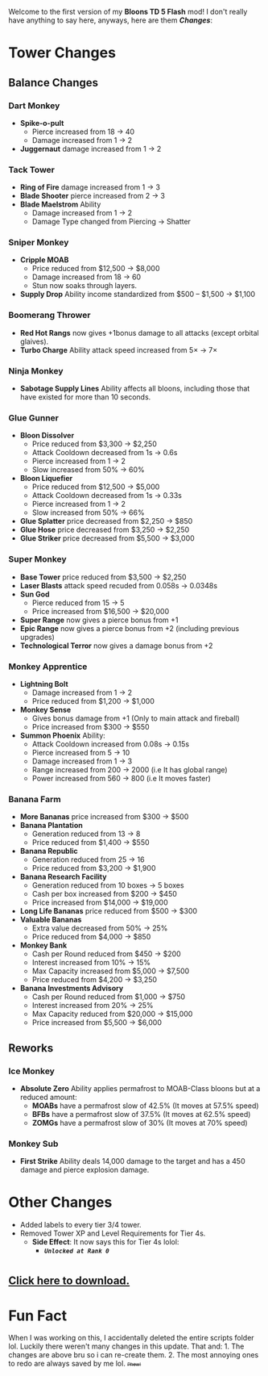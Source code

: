 Welcome to the first version of my **Bloons TD 5 Flash** mod! I don't really have anything to say here, anyways, here are them ***Changes***:
# Tower Changes
## Balance Changes
### Dart Monkey
- **Spike-o-pult**
  - Pierce increased from 18 → 40
  - Damage increased from 1 → 2
- **Juggernaut** damage increased from 1 → 2
### Tack Tower
- **Ring of Fire** damage increased from 1 → 3
- **Blade Shooter** pierce increased from 2 → 3
- **Blade Maelstrom** Ability
  - Damage increased from 1 → 2
  - Damage Type changed from Piercing → Shatter
### Sniper Monkey
* **Cripple MOAB**
  * Price reduced from $12,500 → $8,000
  * Damage increased from 18 → 60
  * Stun now soaks through layers.
* **Supply Drop** Ability income standardized from $500 – $1,500 → $1,100
### Boomerang Thrower
- **Red Hot Rangs** now gives +1bonus damage to all attacks (except orbital glaives).
- **Turbo Charge** Ability attack speed increased from 5× → 7×
### Ninja Monkey
- **Sabotage Supply Lines** Ability affects all bloons, including those that have existed for more than 10 seconds.
### Glue Gunner
- **Bloon Dissolver**
  - Price reduced from $3,300 → $2,250
  - Attack Cooldown decreased from 1s → 0.6s
  - Pierce increased from 1 → 2
  - Slow increased from 50% → 60%
- **Bloon Liquefier**
  - Price reduced from $12,500 → $5,000
  - Attack Cooldown decreased from 1s → 0.33s
  - Pierce increased from 1 → 2
  - Slow increased from 50% → 66%
- **Glue Splatter** price decreased from $2,250 → $850
- **Glue Hose** price decreased from $3,250 → $2,250
- **Glue Striker** price decreased from $5,500 → $3,000
### Super Monkey
- **Base Tower** price reduced from $3,500 → $2,250
- **Laser Blasts** attack speed recuded from 0.058s → 0.0348s
- **Sun God**
  - Pierce reduced from 15 → 5
  - Price increased from $16,500 → $20,000
- **Super Range** now gives a pierce bonus from +1
- **Epic Range** now gives a pierce bonus from +2 (including previous upgrades)
- **Technological Terror** now gives a damage bonus from +2
### Monkey Apprentice
- **Lightning Bolt**
  - Damage increased from 1 → 2
  - Price reduced from $1,200 → $1,000
- **Monkey Sense**
  - Gives bonus damage from +1 (Only to main attack and fireball)
  - Price increased from $300 → $550
- **Summon Phoenix** Ability:
  - Attack Cooldown increased from 0.08s → 0.15s
  - Pierce increased from 5 → 10
  - Damage increased from 1 → 3
  - Range increased from 200 → 2000 (i.e It has global range)
  - Power increased from 560 → 800 (i.e It moves faster)
### Banana Farm
* **More Bananas** price increased from $300 → $500
* **Banana Plantation**
  * Generation reduced from 13 → 8
  * Price reduced from $1,400 → $550
* **Banana Republic**
  * Generation reduced from 25 → 16
  * Price reduced from $3,200 → $1,900
* **Banana Research Facility**
  * Generation reduced from 10 boxes → 5 boxes
  * Cash per box increased from $200 → $450
  * Price increased from $14,000 → $19,000
* **Long Life Bananas** price reduced from $500 → $300
* **Valuable Bananas**
  * Extra value decreased from 50% → 25%
  * Price reduced from $4,000 → $850
* **Monkey Bank**
  * Cash per Round reduced from $450 → $200
  * Interest increased from 10% → 15%
  * Max Capacity increased from $5,000 → $7,500
  * Price reduced from $4,200 → $3,250
* **Banana Investments Advisory** 
  * Cash per Round reduced from $1,000 → $750
  * Interest increased from 20% → 25%
  * Max Capacity reduced from $20,000 → $15,000
  * Price increased from $5,500 → $6,000
## Reworks
### Ice Monkey
- **Absolute Zero** Ability applies permafrost to MOAB-Class bloons but at a reduced amount:
  - **MOABs** have a permafrost slow of 42.5% (It moves at 57.5% speed)
  - **BFBs** have a permafrost slow of 37.5% (It moves at 62.5% speed)
  - **ZOMGs** have a permafrost slow of 30% (It moves at 70% speed) 
### Monkey Sub
* **First Strike** Ability deals 14,000 damage to the target and has a 450 damage and pierce explosion damage.
# Other Changes
- Added labels to every tier 3/4 tower.
- Removed Tower XP and Level Requirements for Tier 4s.
  - **Side Effect**: It now says this for Tier 4s lolol:
    - ***`Unlocked at Rank 0`***

# <span style="font-size: 75%;">[Click here to download.](btd5-dat-v1.swf)</span>

# Fun Fact
When I was working on this, I accidentally deleted the entire scripts folder lol. Luckily there weren't many changes in this update. That and: 1. The changes are above bru so i can re-create them. 2. The most annoying ones to redo are always saved by me lol. <span style="font-size: 66.667%;">~~Phew!~~</span>